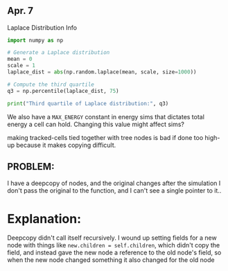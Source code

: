 #
## Apr. 7

Laplace Distribution Info
```python
import numpy as np

# Generate a Laplace distribution
mean = 0
scale = 1
laplace_dist = abs(np.random.laplace(mean, scale, size=1000))

# Compute the third quartile
q3 = np.percentile(laplace_dist, 75)

print("Third quartile of Laplace distribution:", q3)
```

We also have a `MAX_ENERGY` constant in energy sims that dictates total
energy a cell can hold. Changing this value might affect sims?

making tracked-cells tied together with tree nodes is bad if done too high-up
because it makes copying difficult.


## PROBLEM:
I have a deepcopy of nodes, and the original changes after the simulation
I don't pass the original to the function, and I can't see a single pointer
to it..
# Explanation:
Deepcopy didn't call itself recursively. I wound up setting fields for a 
new node with things like `new.children = self.children`, which didn't copy
the field, and instead gave the new node a reference to the old node's field,
so when the new node changed something it also changed for the old node
